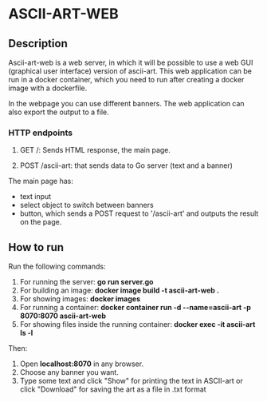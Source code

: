 # ASCII-ART-WEB

## Description

Ascii-art-web is a web server, in which it will be possible to use a web GUI (graphical user interface) version of ascii-art. This web application can be run in a docker container, which you need to run after creating a docker image with a dockerfile.

In the webpage you can use different banners. The web application can also export the output to a file.

### HTTP endpoints

 1. GET /: Sends HTML response, the main page.

1. POST /ascii-art: that sends data to Go server (text and a banner)

The main page has:
* text input
* select object to switch between banners
* button, which sends a POST request to '/ascii-art' and outputs the result on the page.



## How to run
Run the following commands:
1. For running the server: **go run server.go**
1. For building an image: **docker image build -t ascii-art-web .**
2. For showing images: **docker images**
3. For running a container: **docker container run -d --name=ascii-art -p 8070:8070 ascii-art-web**
4. For showing files inside the running container: **docker exec -it ascii-art ls -l**

Then:
1. Open **localhost:8070** in any browser.
2. Choose any banner you want.
3. Type some text and click "Show" for printing the text in ASCII-art or click "Download" for saving the art as a file in .txt format 


